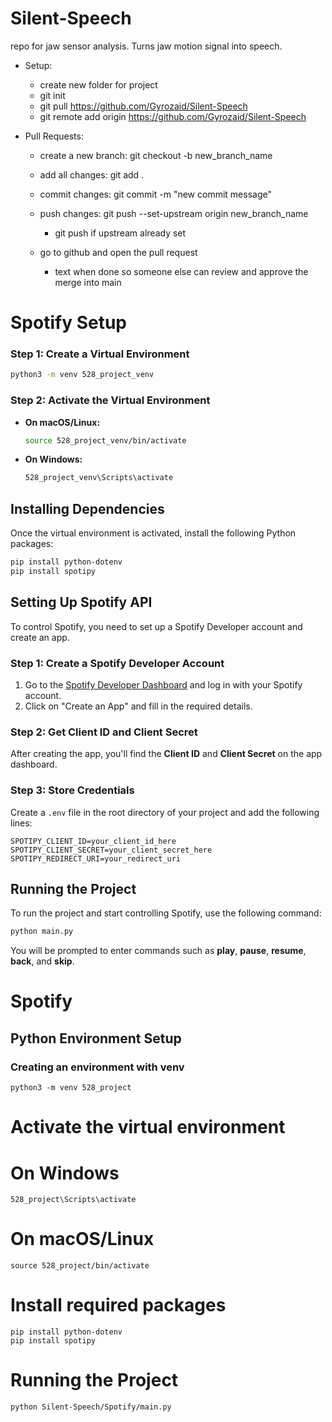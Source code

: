 # Silent-Speech
repo for jaw sensor analysis. Turns jaw motion signal into speech.



- Setup: 
    - create new folder for project
    - git init
    - git pull https://github.com/Gyrozaid/Silent-Speech
    - git remote add origin https://github.com/Gyrozaid/Silent-Speech

- Pull Requests:
    - create a new branch: git checkout -b new_branch_name
    - add all changes: git add .
    - commit changes: git commit -m "new commit message"
    - push changes: git push --set-upstream origin new_branch_name
        - git push if upstream already set

    - go to github and open the pull request
        - text when done so someone else can review and approve the merge into main

# Spotify Setup

### Step 1: Create a Virtual Environment
```bash
python3 -m venv 528_project_venv
```

### Step 2: Activate the Virtual Environment
- **On macOS/Linux:**
  ```bash
  source 528_project_venv/bin/activate
  ```
- **On Windows:**
  ```bash
  528_project_venv\Scripts\activate
  ```

## Installing Dependencies
Once the virtual environment is activated, install the following Python packages:

```bash
pip install python-dotenv
pip install spotipy
```

## Setting Up Spotify API
To control Spotify, you need to set up a Spotify Developer account and create an app.

### Step 1: Create a Spotify Developer Account
1. Go to the [Spotify Developer Dashboard](https://developer.spotify.com/dashboard/) and log in with your Spotify account.
2. Click on "Create an App" and fill in the required details.

### Step 2: Get Client ID and Client Secret
After creating the app, you'll find the **Client ID** and **Client Secret** on the app dashboard. 

### Step 3: Store Credentials
Create a `.env` file in the root directory of your project and add the following lines:

```plaintext
SPOTIPY_CLIENT_ID=your_client_id_here
SPOTIPY_CLIENT_SECRET=your_client_secret_here
SPOTIPY_REDIRECT_URI=your_redirect_uri
```

## Running the Project
To run the project and start controlling Spotify, use the following command:

```bash
python main.py
```

You will be prompted to enter commands such as **play**, **pause**, **resume**, **back**, and **skip**.

# Spotify  
## Python Environment Setup

### Creating an environment with venv
```
python3 -m venv 528_project
```

# Activate the virtual environment
# On Windows
```
528_project\Scripts\activate
```
# On macOS/Linux
```
source 528_project/bin/activate
```

# Install required packages
```
pip install python-dotenv
pip install spotipy
```

# Running the Project

```
python Silent-Speech/Spotify/main.py
```
